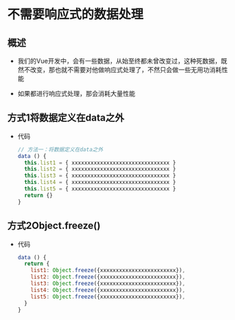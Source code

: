 # 不需要响应式的数据处理

## 概述

+ 我们的Vue开发中，会有一些数据，从始至终都未曾改变过，这种死数据，既然不改变，那也就不需要对他做响应式处理了，不然只会做一些无用功消耗性能

+ 如果都进行响应式处理，那会消耗大量性能

## 方式1将数据定义在data之外

+ 代码

  ```js
  // 方法一：将数据定义在data之外
  data () {
    this.list1 = { xxxxxxxxxxxxxxxxxxxxxxxxxxxxxxx }
    this.list2 = { xxxxxxxxxxxxxxxxxxxxxxxxxxxxxxx }
    this.list3 = { xxxxxxxxxxxxxxxxxxxxxxxxxxxxxxx }
    this.list4 = { xxxxxxxxxxxxxxxxxxxxxxxxxxxxxxx }
    this.list5 = { xxxxxxxxxxxxxxxxxxxxxxxxxxxxxxx }
    return {}
  }

## 方式2Object.freeze()

+ 代码

  ```js
  data () {
    return {
      list1: Object.freeze({xxxxxxxxxxxxxxxxxxxxxxxx}),
      list2: Object.freeze({xxxxxxxxxxxxxxxxxxxxxxxx}),
      list3: Object.freeze({xxxxxxxxxxxxxxxxxxxxxxxx}),
      list4: Object.freeze({xxxxxxxxxxxxxxxxxxxxxxxx}),
      list5: Object.freeze({xxxxxxxxxxxxxxxxxxxxxxxx}),
    }
  }
  ```
